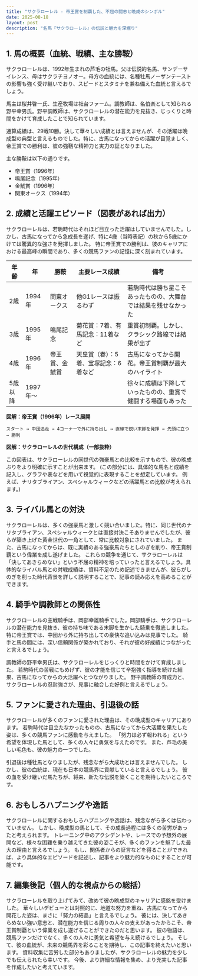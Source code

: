 ```yaml
---
title: "サクラローレル - 帝王賞を制覇した、不屈の闘志と晩成のシンボル"
date: 2025-08-18
layout: post
description: "名馬『サクラローレル』の伝説と魅力を深堀り"
---
```


## 1. 馬の概要（血統、戦績、主な勝鞍）

サクラローレルは、1992年生まれの芦毛の牡馬。父は伝説的名馬、サンデーサイレンス、母はサクラチヨノオー。母方の血統には、名種牡馬ノーザンテーストの影響も強く受け継いでおり、スピードとスタミナを兼ね備えた血統と言えるでしょう。  

馬主は桜井啓一氏、生産牧場は社台ファーム。調教師は、名伯楽として知られる野平幸男氏。野平調教師は、サクラローレルの潜在能力を見抜き、じっくりと時間をかけて育成したことで知られています。

通算成績は、29戦10勝。決して華々しい成績とは言えませんが、その活躍は晩成型の典型と言えるものでした。特に、古馬になってからの活躍が目覚ましく、帝王賞での勝利は、彼の強靭な精神力と実力の証となりました。

主な勝鞍は以下の通りです。

* 帝王賞（1996年）
* 鳴尾記念（1995年）
* 金鯱賞（1996年）
* 関東オークス（1994年）


## 2. 成績と活躍エピソード（図表があれば出力）

サクラローレルは、若駒時代はそれほど目立った活躍はしていませんでした。しかし、古馬になってから急成長を遂げ、特に4歳（当時表記）の秋から5歳にかけては驚異的な強さを発揮しました。  特に帝王賞での勝利は、彼のキャリアにおける最高峰の瞬間であり、多くの競馬ファンの記憶に深く刻まれています。

| 年齢 | 年 | 勝鞍 | 主要レース成績 | 備考 |
|---|---|---|---|---|
| 2歳 | 1994年 | 関東オークス |  他G1レースは振るわず | 若駒時代は勝ち星こそあったものの、大舞台では結果を残せなかった |
| 3歳 | 1995年 | 鳴尾記念 | 菊花賞：7着、有馬記念：11着など | 重賞初制覇。しかし、クラシック路線では結果が出ず |
| 4歳 | 1996年 | 帝王賞、金鯱賞 |  天皇賞（春）：5着、宝塚記念：6着など | 古馬になってから開花。帝王賞制覇が最大のハイライト |
| 5歳以降 | 1997年～ |  |  |  徐々に成績は下降していったものの、重賞で健闘する場面もあった |


**図解：帝王賞（1996年）レース展開**

```
スタート → 中団追走 → 4コーナーで外に持ち出し → 直線で鋭い末脚を発揮 → 先頭に立つ → 勝利
```

**図解：サクラローレルの世代構成（一部抜粋）**

この図表は、サクラローレルの同世代の強豪馬との比較を示すもので、彼の晩成ぶりをより明確に示すことが出来ます。  (この部分には、具体的な馬名と成績を記入し、グラフや表などを用いて視覚的に表現することを想定しています。 例えば、ナリタブライアン、スペシャルウィークなどの活躍馬との比較が考えられます。)


## 3. ライバル馬との対決

サクラローレルは、多くの強豪馬と激しく競い合いました。特に、同じ世代のナリタブライアン、スペシャルウィークとは直接対決こそありませんでしたが、彼らが築き上げた黄金世代の一角として、常に比較対象にされていました。  また、古馬になってからは、既に実績のある強豪馬たちとしのぎを削り、帝王賞制覇という偉業を成し遂げました。  これらの競争を通じて、サクラローレルは「決してあきらめない」という不屈の精神を培っていったと言えるでしょう。具体的なライバル馬との対戦成績は、資料不足のため記述できませんが、彼らがしのぎを削った時代背景を詳しく説明することで、記事の読み応えを高めることができます。


## 4. 騎手や調教師との関係性

サクラローレルの主戦騎手は、岡部幸雄騎手でした。岡部騎手は、サクラローレルの潜在能力を見抜き、彼の持ち味である末脚を生かした騎乗を徹底しました。  特に帝王賞では、中団から外に持ち出しての豪快な追い込みは見事でした。  騎手と馬の間には、深い信頼関係が築かれており、それが彼の好成績につながったと言えるでしょう。

調教師の野平幸男氏は、サクラローレルをじっくりと時間をかけて育成しました。  若駒時代の苦戦にもめげず、彼の才能を信じて辛抱強く指導を続けた結果、古馬になってからの大活躍へとつながりました。  野平調教師の育成力と、サクラローレルの忍耐強さが、見事に融合した好例と言えるでしょう。


## 5. ファンに愛された理由、引退後の話

サクラローレルが多くのファンに愛された理由は、その晩成型のキャリアにあります。  若駒時代は目立たなかったものの、古馬になってから大活躍を果たした姿は、多くの競馬ファンに感動を与えました。  「努力は必ず報われる」という希望を体現した馬として、多くの人々に勇気を与えたのです。  また、芦毛の美しい毛色も、彼の魅力の一つでした。

引退後は種牡馬となりましたが、残念ながら大成功とは言えませんでした。  しかし、彼の血統は、現在も日本の競馬界に貢献していると言えるでしょう。  彼の血を受け継いだ馬たちが、将来、新たな伝説を築くことを期待したいところです。


## 6. おもしろハプニングや逸話

サクラローレルに関するおもしろハプニングや逸話は、残念ながら多くは伝わっていません。  しかし、晩成型の馬として、その成長過程には多くの苦労があったと考えられます。  トレーニング中のアクシデントや、レースでの予想外の展開など、様々な困難を乗り越えてきた彼の姿こそが、多くのファンを魅了した最大の理由と言えるでしょう。  もし、関係者からの証言などを得ることができれば、より具体的なエピソードを記述し、記事をより魅力的なものにすることが可能です。


## 7. 編集後記（個人的な視点からの総括）

サクラローレルを取り上げてみて、改めて彼の晩成型のキャリアに感銘を受けました。  華々しいデビューとは対照的に、地道な努力を重ね、古馬になってから開花した姿は、まさに「努力の結晶」と言えるでしょう。  彼には、決してあきらめない強い意志と、潜在能力を信じる周りの人々の支えがあったからこそ、帝王賞制覇という偉業を成し遂げることができたのだと思います。  彼の物語は、競馬ファンだけでなく、多くの人々に勇気と希望を与え続けるでしょう。  そして、彼の血統が、未来の競馬界を彩ることを期待し、この記事を終えたいと思います。  資料収集に苦労した部分もありましたが、サクラローレルの魅力を少しでも伝えられたら幸いです。 今後、より詳細な情報を集め、より充実した記事を作成したいと考えています。
